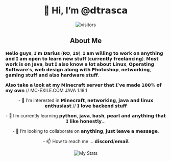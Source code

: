 <h1 align="center"> 👋 Hi, I’m @𝗱𝘁𝗿𝗮𝘀𝗰𝗮 </h1> 
<div align="center">
  
  ![visitors](https://visitor-badge.glitch.me/badge?page_id=dtrasca) 
</div>
 <h2 align="center"> About Me </h2>
    𝗛𝗲𝗹𝗹𝗼 𝗴𝘂𝘆𝘀, 𝗜'𝗺 𝗗𝗮𝗿𝗶𝘂𝘀 (𝗥𝗢, 𝟭𝟵). 𝗜 𝗮𝗺 𝘄𝗶𝗹𝗹𝗶𝗻𝗴 𝘁𝗼 𝘄𝗼𝗿𝗸 𝗼𝗻 𝗮𝗻𝘆𝘁𝗵𝗶𝗻𝗴 𝗮𝗻𝗱 𝗜 𝗮𝗺 𝗼𝗽𝗲𝗻 𝘁𝗼 𝗹𝗲𝗮𝗿𝗻 𝗻𝗲𝘄 𝘀𝘁𝘂𝗳𝗳 (𝗰𝘂𝗿𝗿𝗲𝗻𝘁𝗹𝘆 𝗳𝗿𝗲𝗲𝗹𝗮𝗻𝗰𝗶𝗻𝗴). 
𝗠𝗼𝘀𝘁 𝘄𝗼𝗿𝗸 𝗶𝘀 𝗼𝗻 𝗝𝗮𝘃𝗮, 𝗯𝘂𝘁 𝗜 𝗮𝗹𝘀𝗼 𝗸𝗻𝗼𝘄 𝗮 𝗹𝗼𝘁 𝗮𝗯𝗼𝘂𝘁 𝗟𝗶𝗻𝘂𝘅, 𝗢𝗽𝗲𝗿𝗮𝘁𝗶𝗻𝗴 𝗦𝗼𝗳𝘁𝘄𝗮𝗿𝗲'𝘀, 𝘄𝗲𝗯 𝗱𝗲𝘀𝗶𝗴𝗻 𝗮𝗹𝗼𝗻𝗴 𝘄𝗶𝘁𝗵 𝗣𝗵𝗼𝘁𝗼𝘀𝗵𝗼𝗽, 𝗻𝗲𝘁𝘄𝗼𝗿𝗸𝗶𝗻𝗴, 𝗴𝗮𝗺𝗶𝗻𝗴 𝘀𝘁𝘂𝗳𝗳 𝗮𝗻𝗱 𝗮𝗹𝘀𝗼 𝗵𝗮𝗿𝗱𝘄𝗮𝗿𝗲 𝘀𝘁𝘂𝗳𝗳.
<p>
  <p>𝗔𝗹𝘀𝗼 𝘁𝗮𝗸𝗲 𝗮 𝗹𝗼𝗼𝗸 𝗮𝘁 𝗺𝘆 𝗠𝗶𝗻𝗲𝗰𝗿𝗮𝗳𝘁 𝘀𝗲𝗿𝘃𝗲𝗿 𝘁𝗵𝗮𝘁 𝗜'𝘃𝗲 𝗺𝗮𝗱𝗲 𝟭𝟬𝟬% 𝗼𝗳 𝗺𝘆 𝗼𝘄𝗻 // MC-EXILE.COM JAVA 1.18.1
<div align="center">
  <p>- 👀 I’m interested in 𝗠𝗶𝗻𝗲𝗰𝗿𝗮𝗳𝘁, 𝗻𝗲𝘁𝘄𝗼𝗿𝗸𝗶𝗻𝗴, 𝗷𝗮𝘃𝗮 𝗮𝗻𝗱 𝗹𝗶𝗻𝘂𝘅 𝗲𝗻𝘁𝗵𝘂𝘀𝗶𝗮𝘀𝘁 // 𝗜 𝗹𝗼𝘃𝗲 𝗯𝗮𝗰𝗸𝗲𝗻𝗱 𝘀𝘁𝘂𝗳𝗳
  <p>- 🌱 I’m currently learning 𝗽𝘆𝘁𝗵𝗼𝗻, 𝗷𝗮𝘃𝗮, 𝗯𝗮𝘀𝗵, 𝗽𝗲𝗮𝗿𝗹 𝗮𝗻𝗱 𝗮𝗻𝘆𝘁𝗵𝗶𝗻𝗴 𝘁𝗵𝗮𝘁 𝗜 𝗹𝗶𝗸𝗲 𝗵𝗼𝗻𝗲𝘀𝘁𝗹𝘆...
  <p>- 💞️ I’m looking to collaborate on 𝗮𝗻𝘆𝘁𝗵𝗶𝗻𝗴, 𝗷𝘂𝘀𝘁 𝗹𝗲𝗮𝘃𝗲 𝗮 𝗺𝗲𝘀𝘀𝗮𝗴𝗲.</p>
  <p>- 📫 How to reach me ... 𝗱𝗶𝘀𝗰𝗼𝗿𝗱/𝗲𝗺𝗮𝗶𝗹 </p>
  <p> <img src="https://github-readme-stats.vercel.app/api?username=dtrasca&show_icons=true&theme=gotham" alt="My Stats" />
</div>
